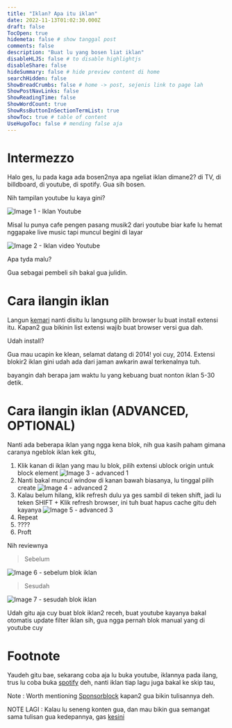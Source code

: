 ```yaml
---
title: "Iklan? Apa itu iklan"
date: 2022-11-13T01:02:30.000Z
draft: false
TocOpen: true
hidemeta: false # show tanggal post
comments: false
description: "Buat lu yang bosen liat iklan"
disableHLJS: false # to disable highlightjs
disableShare: false
hideSummary: false # hide preview content di home
searchHidden: false
ShowBreadCrumbs: false # home -> post, sejenis link to page lah
ShowPostNavLinks: false
ShowReadingTime: false
ShowWordCount: true
ShowRssButtonInSectionTermList: true
showToc: true # table of content
UseHugoToc: false # mending false aja
---
```


# Intermezzo
Halo ges, 
lu pada kaga ada bosen2nya apa ngeliat iklan dimane2? di TV, di billdboard, di youtube, di spotify. Gua sih bosen.

Nih tampilan youtube lu kaya gini?

![Image 1 - Iklan Youtube](https://i.ibb.co/Q8xC291/Screen-Shot-2022-02-01-at-16-23-15.png)

Misal lu punya cafe pengen pasang musik2 dari youtube biar kafe lu hemat nggapake live music tapi muncul begini di layar

![Image 2 - Iklan video Youtube](https://i.ibb.co/ZYV7vd8/Screen-Shot-2022-02-01-at-16-24-56.png)

Apa tyda malu? 

Gua sebagai pembeli sih bakal gua julidin.

# Cara ilangin iklan

Langun [kemari](https://ublockorigin.com/) nanti disitu lu langsung pilih browser lu buat install extensi itu.
Kapan2 gua bikinin list extensi wajib buat browser versi gua dah.

Udah install?

Gua mau ucapin ke klean, selamat datang di 2014! yoi cuy, 2014. Extensi blokir2 iklan gini udah ada dari jaman awkarin awal terkenalnya tuh.

bayangin dah berapa jam waktu lu yang kebuang buat nonton iklan 5-30 detik.

# Cara ilangin iklan (ADVANCED, OPTIONAL)

Nanti ada beberapa iklan yang ngga kena blok, nih gua kasih paham gimana caranya ngeblok iklan kek gitu,

1. Klik kanan di iklan yang mau lu blok, pilih extensi ublock origin untuk block element ![Image 3 - advanced 1](https://i.ibb.co/CVsSdYV/1.png)
2. Nanti bakal muncul window di kanan bawah biasanya, lu tinggal pilih create ![Image 4 - advanced 2](https://i.ibb.co/b11KKgn/2.png)
3. Kalau belum hilang, klik refresh dulu ya ges sambil di teken shift, jadi lu teken SHIFT + Klik refresh browser, ini tuh buat hapus cache gitu deh kayanya ![Image 5 - advanced 3](https://i.ibb.co/xXHV8yC/3.png)
4. Repeat
5. ????
6. Proft

Nih reviewnya 

> Sebelum

![Image 6 - sebelum blok iklan](https://i.ibb.co/zfLdKqK/sebelum.png)

> Sesudah

![Image 7 - sesudah blok iklan](https://i.ibb.co/7kqDWf4/sesudah.png)

Udah gitu aja cuy buat blok iklan2 receh, buat youtube kayanya bakal otomatis update filter iklan sih, gua ngga pernah blok manual yang di youtube cuy

# Footnote

Yaudeh gitu bae, sekarang coba aja lu buka youtube, iklannya pada ilang,
trus lu coba buka [spotify](open.spotify.com) deh, nanti iklan tiap lagu juga bakal ke skip tau,

Note : Worth mentioning [Sponsorblock](https://sponsor.ajay.app/) kapan2 gua bikin tulisannya deh.

NOTE LAGI : Kalau lu seneng konten gua, dan mau bikin gua semangat sama tulisan gua kedepannya, gas [kesini](https://sociabuzz.com/muezzaissleeping)